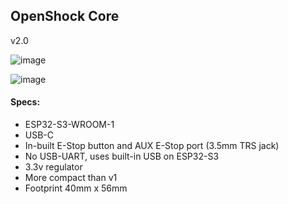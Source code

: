 ## OpenShock Core

v2.0

![image](https://github.com/nullstalgia/OpenShock-Hardware/assets/20761757/5d1454d3-cc5c-4eb4-9a53-95ad6c591f27)

![image](https://github.com/nullstalgia/OpenShock-Hardware/assets/20761757/1c5dca45-9f8a-4416-82b6-406104802f19)

#### Specs:
- ESP32-S3-WROOM-1
- USB-C
- In-built E-Stop button and AUX E-Stop port (3.5mm TRS jack)
- No USB-UART, uses built-in USB on ESP32-S3
- 3.3v regulator
- More compact than v1
- Footprint 40mm x 56mm